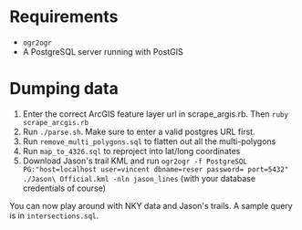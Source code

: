 # Requirements

- `ogr2ogr`
- A PostgreSQL server running with PostGIS

# Dumping data

1. Enter the correct ArcGIS feature layer url in scrape_argis.rb. Then `ruby scrape_arcgis.rb`
2. Run `./parse.sh`. Make sure to enter a valid postgres URL first.
3. Run `remove_multi_polygons.sql` to flatten out all the multi-polygons
4. Run `map_to_4326.sql` to reproject into lat/long coordinates
5. Download Jason's trail KML and run `ogr2ogr -f PostgreSQL PG:"host=localhost user=vincent dbname=reser password= port=5432" ./Jason\ Official.kml -nln jason_lines` (with your database credentials of course)

You can now play around with NKY data and Jason's trails. A sample query is in `intersections.sql`.
